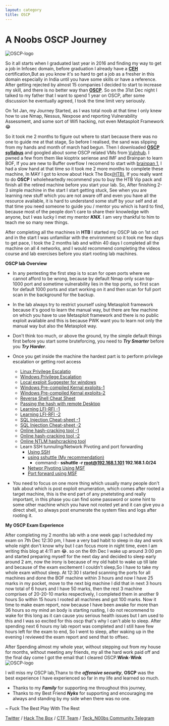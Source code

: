```yaml
---
layout: category
title: OSCP
---
```


<h1 Class="message">
  A Noobs OSCP Journey
</h1>

![OSCP-logo](https://teckk2.github.io/assets/images/offsec-logo.png)

So it all starts when I graduated last year in 2016 and finding my way to get a job in Infosec domain, before graduation I already have a [**CEH**](https://www.eccouncil.org/programs/certified-ethical-hacker-ceh/) certification,But as you know it's so hard to get a job as a fresher in this domain especially in India until you have some skills or have a reference. After getting rejected by almost 15 companies I decided to start to increase my skill, and there is no better way than [**OSCP**](https://www.offensive-security.com/information-security-certifications/oscp-offensive-security-certified-professional/). So on the 31st Dec night I talked to my father that I want to spend 1 year on OSCP, after some discussion he eventually agreed, I took the time limit very seriously.

On 1st Jan, my Journey Started, as I was total noob at that time I only knew how to use Nmap, Nessus, Nexpose and reporting Vulnerability Assessment, and some sort of Wifi hacking, not even Metasploit Framework 😂

So it took me 2 months to figure out where to start because there was no one to guide me at that stage, So before I realised, the sand was slipping from my hands and month of march had begun. Then I downloaded [**OSCP syllabus**](https://www.offensive-security.com/documentation/penetration-testing-with-kali.pdf) and googled about some OSCP related VMs from [Vulnhub](http://www.abatchy.com/2017/02/oscp-like-vulnhub-vms). I pwned a few from them like kioptrix seriense and IMF and Brainpan to learn BOF, If you are new to Buffer overflow I recomend to start with [brainpan 1](https://www.vulnhub.com/entry/brainpan-1,51/), I had a slow hand at that time so it took me 2 more months to complete these machine, In MAY I got to know about Hack The Box[(HTB)](https://www.hackthebox.eu), If you really want to do **OSCP** I wholeheartedly recommend you to buy the HTB Vip pack and finish all the retired machine before you start your lab. So, After finishing 2-3 simple machine in the start I start getting stuck, See when you are learning new stuff which you are not aware off and even you have all the resource available, it is hard to understand some stuff by your self and at that time you need someone to guide you / mentor you which is hard to find, because most of the people don't care to share their knowledge with anyone, but I was lucky I met my mentor _**KNX**_. I am very thankful to him to teach me so many new things.

After completing all the machines in **HTB** I started my OSCP lab on 1st oct and in the start I was unfamiliar with the environment so it took me few days to get pace, I took the 2 months lab and within 40 days I completed all the machine on all 4 networks, and I would recommend completing the videos course and lab exercises before you start rooting lab machines.

**OSCP lab Overview**
* In any pentesting the first step is to scan for open ports where we cannot afford to be wrong, because by default Nmap only scan top-1000 port and sometime vulnerability lies in the top ports, so first scan for default 1000 ports and start working on it and then scan for full port scan in the background for the backup.
* In the lab always try to restrict yourself using Metasploit framework because it's good to learn the manual way, but there are few machine on which you have to use Metasploit framework and there is no public exploit available and this is because PWK want you to learn not only the manual way but also the Metasploit way.
* Don't think too much, or above the ground, try the simple default things first before you start some bruteforcing, you need to _**Try Smarter**_ before you _**Try Harder**_.

* Once you get inside the machine the hardest part is to perform privilege escalation or getting root access
  * [Linux Privilege Escalatio](https://blog.g0tmi1k.com/2011/08/basic-linux-privilege-escalation/)
  * [Windows Privilege Escalation](http://www.fuzzysecurity.com/tutorials/16.html)
  * [Local exploit Suggester for windows](https://pentestlab.blog/2017/04/24/windows-kernel-exploits/)
  * [Windows Pre-compiled Kernal exploits-1](https://github.com/abatchy17/WindowsExploits)
  * [Windows Pre-compiled Kernal exploits-2](https://github.com/SecWiki/windows-kernel-exploits)
  * [Reverse Shell Cheat Sheet](http://pentestmonkey.net/cheat-sheet/shells/reverse-shell-cheat-sheet)
  * [Passing the hash with remote Desktop](https://www.kali.org/penetration-testing/passing-hash-remote-desktop/)
  * [Learning LFI-RFI -1](https://www.hackersonlineclub.com/lfi-rfi/)
  * [Learning LFI-RFI -2](https://0xzoidberg.wordpress.com/category/security/lfi-rfi/)
  * [SQL Injection Cheat-sheet -1](http://resources.infosecinstitute.com/backdoor-sql-injection/)
  * [SQL Injection Cheat-sheet -2](http://resources.infosecinstitute.com/backdoor-sql-injection/)
  * [Online hash-cracking tool -1](https://crackstation.net)
  * [Online hash-cracking tool -2](https://hashkiller.co.uk)
  * [Online NTLM hashcracking tool](http://md5decrypt.net/en/Ntlm/)
  * Learn SSH tunnuling/Network Pivoting and port forwarding
    * [Using SSH](http://www.debianadmin.com/howto-use-ssh-local-and-remote-port-forwarding.html)
    * [using sshuttle (My recommendation)](http://blog.trackets.com/2014/05/17/ssh-tunnel-local-and-remote-port-forwarding-explained-with-examples.html)
      * command:- **sshuttle -r root@192.168.1.101 192.168.1.0/24** 
    * [Networ Pivoting Using MSF](https://www.offensive-security.com/metasploit-unleashed/Pivoting/)
    * [Port forward using MSF](https://www.offensive-security.com/metasploit-unleashed/Portfwd/)
* You need to focus on one more thing which usually many people don't talk about which is post exploit enumeration, which comes after rooted a target machine, this is the end part of any pnetetsting and really important, in this phase you can find some password or some hint to some other machine which you have not rooted yet and it can give you a direct shell, so always post enumerate the system files and logs after rooting it.

**My OSCP Exam Experience**

After completing my 2 months lab with a one week gap I scheduled my exam on 7th Dec 12:30 pm, I have a very bad habit to sleep in day and work whole night don't know why but I can focus more in night time, even I am writing this blog at 4:11 am 😂.
so on the 6th Dec I wake up around 3:00 pm and started preparing myself for the next day and decided to sleep early around 2 am, now the irony is because of my old habit to wake up till late and because of the exam excitement I couldn't sleep,So I have to take my whole exam without sleep. At 12:30 I started scanning the ports for all machines and done the BOF machine within 3 hours and now I have 25 marks in my pocket, move to the next big machine I did that in next 3 hours now total of 6 hours and I have 50 marks, then the rest 3 machine comprises of 20-20-10 marks respectively, I completed them in another 9 hours So within 15 hours I rooted all machines and got 100 marks. Now it time to make exam report, now because I have been awake for more than 36 hours so my mind an body is starting rusting, I do not recommend to wake for this long as it can cause you serious health issues but I am used to this and I was so excited for this oscp that's why I can't able to sleep. After spending next 6 hours my lab report was completed and I still have few hours left for the exam to end, So I went to sleep, after waking up in the evening I reviewed the exam report and send that to offsec.

After Spending almost my whole year, without stepping out from my house for months, without meeting any friends, my all the hard work paid off and the final day come I got the email that I cleared OSCP.**Wink**-**Wink**
![OSCP-logo](https://teckk2.github.io//assets/images/offsec-student-certified-emblem-rgb-oscp.jpeg)

I will miss my OSCP lab,Thanx to the _**offensive security**_, **OSCP** was the best experience I have experienced so far in my life and learned so much.

* Thanks to my _**Family**_ for supporting me throughout this journey,
* Thanks to my Best Friend _**Nyks**_ for supporting and encouraging me always and standing by my side when there was no one.

~ Fuck The Best Play With The Rest

[Twitter](https://twitter.com/Teck__K2) / [Hack The Box](https://www.hackthebox.eu/profile/966) / [CTF Team](https://ctftime.org/team/20102) /
[Teck_N00bs Community Telegram](https://t.me/Teck_N00bs)

<script src="https://www.hackthebox.eu/badge/966"></script>
